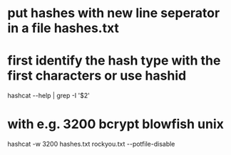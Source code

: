 # put hashes with new line seperator in a file hashes.txt

# first identify the hash type with the first characters or use hashid
hashcat --help | grep -I '$2'

# with e.g. 3200 bcrypt blowfish unix
hashcat -w 3200 hashes.txt rockyou.txt --potfile-disable

